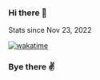 ### Hi there 👋

Stats since Nov 23, 2022

[![wakatime](https://wakatime.com/badge/user/58e25fbf-151b-471a-bd20-b65352b0471f.svg)](https://wakatime.com/@58e25fbf-151b-471a-bd20-b65352b0471f)

### Bye there ✌️

<!--
**fortune-max/fortune-max** is a ✨ _special_ ✨ repository because its `README.md` (this file) appears on your GitHub profile.

Here are some ideas to get you started:
✌️
- 🔭 I’m currently working on ...
- 🌱 I’m currently learning ...
- 👯 I’m looking to collaborate on ...
- 🤔 I’m looking for help with ...
- 💬 Ask me about ...
- 📫 How to reach me: ...
- 😄 Pronouns: ...
- ⚡ Fun fact: ...
-->
